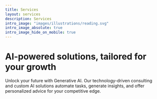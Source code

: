 ```yaml
---
title: Services
layout: services
description: Services
intro_image: "images/illustrations/reading.svg"
intro_image_absolute: true
intro_image_hide_on_mobile: true
---
```


# AI-powered solutions, tailored for your growth

Unlock your future with Generative AI. Our technology-driven consulting and custom AI solutions automate tasks, generate insights, and offer personalized advice for your competitive edge.
